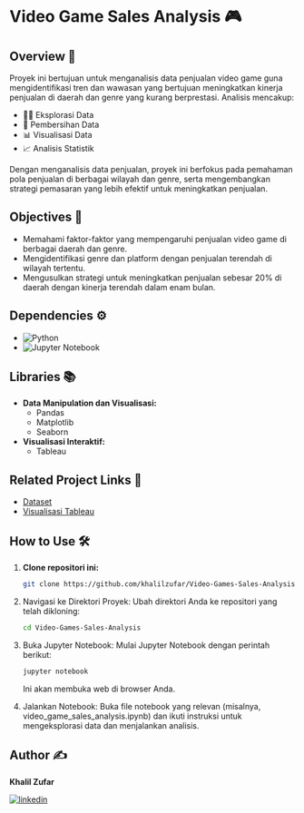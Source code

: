 # Video Game Sales Analysis 🎮

## Overview 🌟
Proyek ini bertujuan untuk menganalisis data penjualan video game guna mengidentifikasi tren dan wawasan yang bertujuan meningkatkan kinerja penjualan di daerah dan genre yang kurang berprestasi. Analisis mencakup:

- 🧑‍💻 Eksplorasi Data
- 🧹 Pembersihan Data
- 📊 Visualisasi Data
- 📈 Analisis Statistik

Dengan menganalisis data penjualan, proyek ini berfokus pada pemahaman pola penjualan di berbagai wilayah dan genre, serta mengembangkan strategi pemasaran yang lebih efektif untuk meningkatkan penjualan.

## Objectives 🎯
- Memahami faktor-faktor yang mempengaruhi penjualan video game di berbagai daerah dan genre.
- Mengidentifikasi genre dan platform dengan penjualan terendah di wilayah tertentu.
- Mengusulkan strategi untuk meningkatkan penjualan sebesar 20% di daerah dengan kinerja terendah dalam enam bulan.


## Dependencies ⚙️
- ![Python](https://github.com/user-attachments/assets/efbcb388-ef93-4ed9-b571-cd79647f8e59)
- ![Jupyter Notebook](https://github.com/user-attachments/assets/34ef0fd4-6bdb-42f4-98a1-000efe2e47f1)

## Libraries 📚
- **Data Manipulation dan Visualisasi:** 
  - Pandas 
  - Matplotlib 
  - Seaborn 
- **Visualisasi Interaktif:** 
  - Tableau 

## Related Project Links 🔗
 - [Dataset](https://www.kaggle.com/datasets/ulrikthygepedersen/video-games-sales)
 - [Visualisasi Tableau](https://public.tableau.com/views/DataVisualizationVideoGameSales/VisualisasiData?:language=en-US&:sid=&:redirect=auth&:display_count=n&:origin=viz_share_link)

## How to Use 🛠️
1. **Clone repositori ini:**
   ```bash
   git clone https://github.com/khalilzufar/Video-Games-Sales-Analysis.git

2. Navigasi ke Direktori Proyek: Ubah direktori Anda ke repositori yang telah dikloning:
   ```bash
   cd Video-Games-Sales-Analysis

3. Buka Jupyter Notebook: Mulai Jupyter Notebook dengan perintah berikut:
   ```bash
   jupyter notebook
   ```
   Ini akan membuka web di browser Anda.

4. Jalankan Notebook: Buka file notebook yang relevan (misalnya, video_game_sales_analysis.ipynb) dan ikuti instruksi untuk mengeksplorasi data dan menjalankan analisis.

## Author ✍️
**Khalil Zufar**

[![linkedin](https://img.shields.io/badge/linkedin-0A66C2?style=for-the-badge&logo=linkedin&logoColor=white)](https://www.linkedin.com/in/khalil-zufar/)
